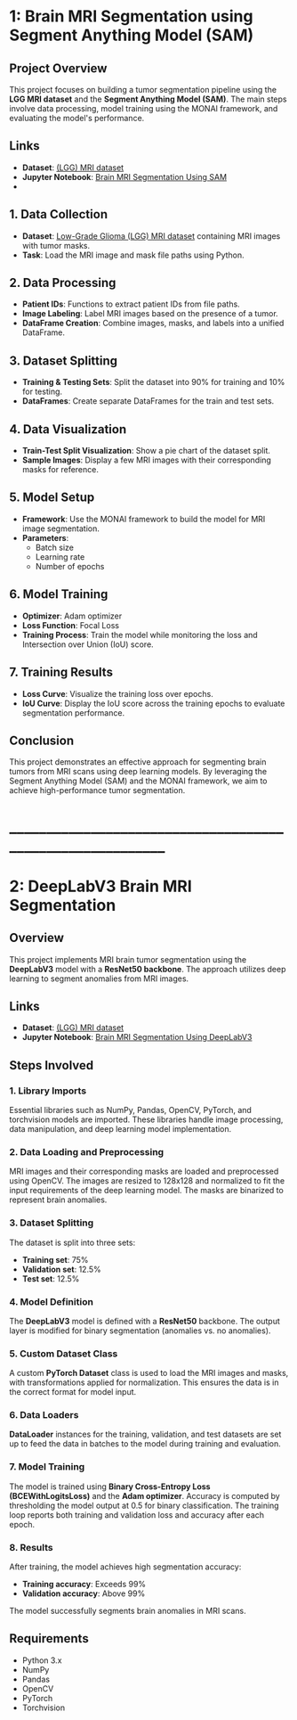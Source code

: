 # 1: Brain MRI Segmentation using Segment Anything Model (SAM)

## Project Overview
This project focuses on building a tumor segmentation pipeline using the **LGG MRI dataset** and the **Segment Anything Model (SAM)**. The main steps involve data processing, model training using the MONAI framework, and evaluating the model's performance.

## Links
- **Dataset**: [(LGG) MRI dataset](https://www.kaggle.com/datasets/mateuszbuda/lgg-mri-segmentation)
- **Jupyter Notebook**: [Brain MRI Segmentation Using SAM](https://github.com/naveed-khan10/Brain-MRI-Segmentation-Using-SAM-and-DeepLabV3-/blob/main/Brain%20MRI%20Segmentation%20Using%20SAM.ipynb)
- 
## 1. Data Collection
- **Dataset**: [Low-Grade Glioma (LGG) MRI dataset](https://www.kaggle.com/datasets/mateuszbuda/lgg-mri-segmentation) containing MRI images with tumor masks.
- **Task**: Load the MRI image and mask file paths using Python.

## 2. Data Processing
- **Patient IDs**: Functions to extract patient IDs from file paths.
- **Image Labeling**: Label MRI images based on the presence of a tumor.
- **DataFrame Creation**: Combine images, masks, and labels into a unified DataFrame.

## 3. Dataset Splitting
- **Training & Testing Sets**: Split the dataset into 90% for training and 10% for testing.
- **DataFrames**: Create separate DataFrames for the train and test sets.

## 4. Data Visualization
- **Train-Test Split Visualization**: Show a pie chart of the dataset split.
- **Sample Images**: Display a few MRI images with their corresponding masks for reference.

## 5. Model Setup
- **Framework**: Use the MONAI framework to build the model for MRI image segmentation.
- **Parameters**:
  - Batch size
  - Learning rate
  - Number of epochs

## 6. Model Training
- **Optimizer**: Adam optimizer
- **Loss Function**: Focal Loss
- **Training Process**: Train the model while monitoring the loss and Intersection over Union (IoU) score.

## 7. Training Results
- **Loss Curve**: Visualize the training loss over epochs.
- **IoU Curve**: Display the IoU score across the training epochs to evaluate segmentation performance.

## Conclusion
This project demonstrates an effective approach for segmenting brain tumors from MRI scans using deep learning models. By leveraging the Segment Anything Model (SAM) and the MONAI framework, we aim to achieve high-performance tumor segmentation.



# __________________________________________________________

# 2: DeepLabV3 Brain MRI Segmentation

## Overview
This project implements MRI brain tumor segmentation using the **DeepLabV3** model with a **ResNet50 backbone**. The approach utilizes deep learning to segment anomalies from MRI images.

## Links
- **Dataset**: [(LGG) MRI dataset](https://www.kaggle.com/datasets/mateuszbuda/lgg-mri-segmentation)
- **Jupyter Notebook**: [Brain MRI Segmentation Using DeepLabV3](https://github.com/naveed-khan10/Brain-MRI-Segmentation-Using-SAM-and-DeepLabV3-/blob/main/Brain%20MRI%20Segmentation%20Using%20DeepLabV3%20.ipynb)

## Steps Involved

### 1. Library Imports
Essential libraries such as NumPy, Pandas, OpenCV, PyTorch, and torchvision models are imported. These libraries handle image processing, data manipulation, and deep learning model implementation.

### 2. Data Loading and Preprocessing
MRI images and their corresponding masks are loaded and preprocessed using OpenCV. The images are resized to 128x128 and normalized to fit the input requirements of the deep learning model. The masks are binarized to represent brain anomalies.

### 3. Dataset Splitting
The dataset is split into three sets:
- **Training set**: 75%
- **Validation set**: 12.5%
- **Test set**: 12.5%

### 4. Model Definition
The **DeepLabV3** model is defined with a **ResNet50** backbone. The output layer is modified for binary segmentation (anomalies vs. no anomalies).

### 5. Custom Dataset Class
A custom **PyTorch Dataset** class is used to load the MRI images and masks, with transformations applied for normalization. This ensures the data is in the correct format for model input.

### 6. Data Loaders
**DataLoader** instances for the training, validation, and test datasets are set up to feed the data in batches to the model during training and evaluation.

### 7. Model Training
The model is trained using **Binary Cross-Entropy Loss (BCEWithLogitsLoss)** and the **Adam optimizer**. Accuracy is computed by thresholding the model output at 0.5 for binary classification. The training loop reports both training and validation loss and accuracy after each epoch.

### 8. Results
After training, the model achieves high segmentation accuracy:
- **Training accuracy**: Exceeds 99%
- **Validation accuracy**: Above 99%

The model successfully segments brain anomalies in MRI scans.

## Requirements
- Python 3.x
- NumPy
- Pandas
- OpenCV
- PyTorch
- Torchvision

